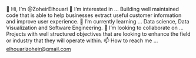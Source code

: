 👋 Hi, I’m @ZoheirElhouari
👀 I’m interested in ... Building well maintained code that is able to help businesses extract useful customer information and improve user experience.
🌱 I’m currently learning ... Data science, Data Visualization and Software Engineering.
💞️ I’m looking to collaborate on ... Projects with well structured objectives that are looking to enhance the field or industry that they will operate within.
📫 How to reach me ... elhouarizoheir@gmail.com
